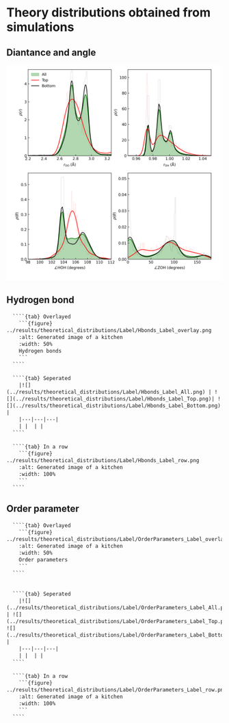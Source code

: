 # Theory distributions obtained from simulations
## Diantance and angle 
![](../results/theoretical_distributions/Label/RDF_ADF_Label.png)


## Hydrogen bond 
`````{tabs}
  ````{tab} Overlayed
    ```{figure} ../results/theoretical_distributions/Label/Hbonds_Label_overlay.png
    :alt: Generated image of a kitchen
    :width: 50%
    Hydrogen bonds
    ```
  ````

  ````{tab} Seperated
    |![](../results/theoretical_distributions/Label/Hbonds_Label_All.png) | ![](../results/theoretical_distributions/Label/Hbonds_Label_Top.png)| ![](../results/theoretical_distributions/Label/Hbonds_Label_Bottom.png) |
    |---|---|---| 
    | |  | |
  ````

  ````{tab} In a row
    ```{figure} ../results/theoretical_distributions/Label/Hbonds_Label_row.png
    :alt: Generated image of a kitchen
    :width: 100%
    ```
  ````
`````

## Order parameter 
`````{tabs}
  ````{tab} Overlayed
    ```{figure} ../results/theoretical_distributions/Label/OrderParameters_Label_overlay.png
    :alt: Generated image of a kitchen
    :width: 50%
    Order parameters
    ```
  ````


  ````{tab} Seperated
    |![](../results/theoretical_distributions/Label/OrderParameters_Label_All.png) | ![](../results/theoretical_distributions/Label/OrderParameters_Label_Top.png)| ![](../results/theoretical_distributions/Label/OrderParameters_Label_Bottom.png) |
    |---|---|---| 
    | |  | |
  ````

  ````{tab} In a row
    ```{figure} ../results/theoretical_distributions/Label/OrderParameters_Label_row.png
    :alt: Generated image of a kitchen
    :width: 100%
    ```
  ````
`````
